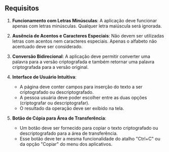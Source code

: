 ## Requisitos

1. **Funcionamento com Letras Minúsculas**: A aplicação deve funcionar apenas com letras minúsculas. Qualquer letra maiúscula será ignorada.

2. **Ausência de Acentos e Caracteres Especiais**: Não devem ser utilizadas letras com acentos nem caracteres especiais. Apenas o alfabeto não acentuado deve ser considerado.

3. **Conversão Bidirecional**: A aplicação deve permitir converter uma palavra para a versão criptografada e também retornar uma palavra criptografada para a versão original.

4. **Interface de Usuário Intuitiva**:
   - A página deve conter campos para inserção do texto a ser criptografado ou descriptografado.
   - A pessoa usuária deve poder escolher entre as duas opções (criptografar ou descriptografar).
   - O resultado da operação deve ser exibido na tela.

5. **Botão de Cópia para Área de Transferência**:
   - Um botão deve ser fornecido para copiar o texto criptografado ou descriptografado para a área de transferência.
   - Esse botão deve ter a mesma funcionalidade do atalho "Ctrl+C" ou da opção "Copiar" do menu dos aplicativos.
